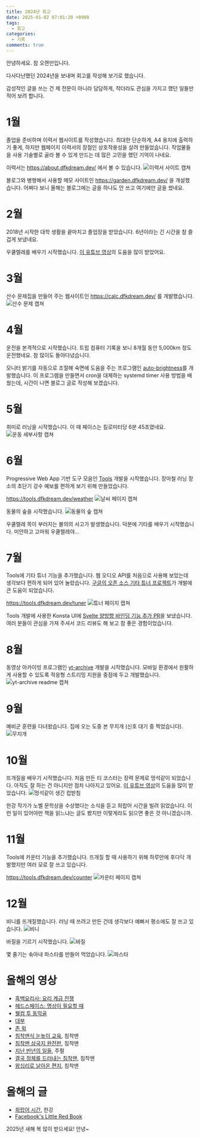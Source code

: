 ```yaml
---
title: 2024년 회고
date: 2025-01-02 07:01:20 +0900
tags:
  - 회고
categories:
  - 기록
comments: true
---
```

안녕하세요. 참 오랜만입니다.

다사다난했던 2024년을 보내며 회고를 작성해 보기로 했습니다.

감성적인 글을 쓰는 건 제 전문이 아니라 담담하게, 작더라도 관심을 가지고 했던 일들만 적어 보려 합니다.

# 1월
졸업을 준비하며 이력서 웹사이트를 작성했습니다. 최대한 단순하게, A4 용지에 출력하기 좋게, 하지만 웹페이지 이력서의 장점인 상호작용성을 살려 만들었습니다. 작업물들을 사용 기술별로 골라 볼 수 있게 만드는 데 많은 고민을 했던 기억이 나네요.

이력서는 https://about.dfkdream.dev/ 에서 볼 수 있습니다.
![이력서 사이트 캡쳐](Pasted%20image%2020250102074141.png)

블로그와 병행해서 사용할 메모 사이트인 https://garden.dfkdream.dev/ 을 개설했습니다. 어쩌다 보니 올해는 블로그에는 글을 하나도 안 쓰고 여기에만 글을 썼네요.

# 2월
2018년 시작한 대학 생활을 끝마치고 졸업장을 받았습니다. 6년이라는 긴 시간을 참 즐겁게 보냈네요.

우쿨렐레를 배우기 시작했습니다. [이 유튜브 영상](https://youtu.be/KqhV9n2y7u4?si=Ecx1TOX709sPIhAV)의 도움을 많이 받았어요.

# 3월
산수 문제집을 만들어 주는 웹사이트인 https://calc.dfkdream.dev/ 를 개발했습니다.
![산수 문제 캡쳐](Pasted%20image%2020250102091352.png)

# 4월
운전을 본격적으로 시작했습니다. 트립 컴퓨터 기록을 보니 8개월 동안 5,000km 정도 운전했네요. 참 많이도 돌아다녔습니다.

모니터 밝기를 자동으로 조절해 숙면에 도움을 주는 프로그램인 [auto-brightness](https://github.com/dfkdream/auto-brightness)를 개발했습니다. 이 프로그램을 만들면서 cron을 대체하는 systemd timer 사용 방법을 배웠는데, 시간이 나면 블로그 글로 작성해 보겠습니다.

# 5월
취미로 러닝을 시작했습니다. 이 때 페이스는 킬로미터당 6분 45초였네요.
![운동 세부사항 캡쳐](Pasted%20image%2020250102074937.png)

# 6월
Progressive Web App 기반 도구 모음인 [Tools](https://tools.dfkdream.dev/) 개발을 시작했습니다. 장마철 러닝 장소의 초단기 강수 예보를 편하게 보기 위해 만들었습니다.

https://tools.dfkdream.dev/weather
![날씨 페이지 캡쳐](Pasted%20image%2020250102093906.png)

동물의 숲을 시작했습니다.
![동물의 숲 캡쳐](Pasted%20image%2020250102085955.png)

우쿨렐레 목이 부러지는 불의의 사고가 발생했습니다. 덕분에 기타를 배우기 시작했습니다. 미안하고 고마워 우쿨렐레야...

# 7월
Tools에 기타 튜너 기능을 추가했습니다. 웹 오디오 API를 처음으로 사용해 보았는데 생각보다 편하게 되어 있어 놀랐습니다. [구글의 오픈 소스 기타 튜너 프로젝트](https://github.com/googlearchive/guitar-tuner)가 개발에 큰 도움이 되었습니다.

https://tools.dfkdream.dev/tuner
![튜너 페이지 캡쳐](Pasted%20image%2020250102093928.png)

Tools 개발에 사용한 Konsta UI에 [Svelte 양방향 바인딩 기능 추가 PR](https://github.com/konstaui/konsta/pull/213)을 보냈습니다. 여러 분들이 관심을 가져 주셔서 코드 리뷰도 해 보고 참 좋은 경험이었습니다.

# 8월
동영상 아카이빙 프로그램인 [yt-archive](https://github.com/dfkdream/yt-archive) 개발을 시작했습니다. 모바일 환경에서 원활하게 사용할 수 있도록 적응형 스트리밍 지원을 중점에 두고 개발했습니다.
![yt-archive readme 캡쳐](Pasted%20image%2020250102093402.png)

# 9월
예비군 훈련을 다녀왔습니다. 집에 오는 도중 본 무지개 (신호 대기 중 찍었습니다).
![무지개](Pasted%20image%2020250102094931.png)

# 10월
뜨개질을 배우기 시작했습니다. 처음 만든 티 코스터는 장력 문제로 멍석같이 되었습니다. 아직도 잘 하는 건 아니지만 점차 나아지고 있어요. [이 유튜브 영상](https://youtu.be/8OTBwTJWp6E?si=plq_C2h5jKa0rSi0)의 도움을 많이 받았습니다.
![멍석같이 생긴 컵받침](Pasted%20image%2020250102084950.png)

한강 작가가 노벨 문학상을 수상했다는 소식을 듣고 희랍어 시간을 빌려 읽었습니다. 이런 일이 있어야만 책을 읽느냐는 글도 봤지만 이렇게라도 읽으면 좋은 것 아니겠습니까.

# 11월
Tools에 카운터 기능을 추가했습니다. 뜨개질 할 때 사용하기 위해 하루만에 후다닥 개발했지만 여러 모로 잘 쓰고 있습니다.

https://tools.dfkdream.dev/counter
![카운터 페이지 캡쳐](Pasted%20image%2020250102093949.png)

# 12월
비니를 뜨개질했습니다. 러닝 때 쓰려고 만든 건데 생각보다 예뻐서 평소에도 잘 쓰고 있습니다.
![비니](Pasted%20image%2020250102090424.png)

바질을 기르기 시작했습니다.
![바질](Pasted%20image%2020250102094320.png)

몇 줄기는 솎아내 파스타를 만들어 먹었습니다.
![파스타](Pasted%20image%2020250102094541.png)

# 올해의 영상
* [흑백요리사: 요리 계급 전쟁](https://www.netflix.com/title/81728365)
* [헤드스페이스: 명상이 필요할 때](https://www.netflix.com/title/81280926)
* [웰컴 투 동막골](https://www.netflix.com/title/70205148)
* [대부](https://www.netflix.com/title/60011152)
* [존 윅](https://www.netflix.com/title/80013762)
* [침착맨식 눈높이 교육](https://youtu.be/4KUbglew3Iw), 침착맨
* [침착맨 삼국지 완전판](https://youtu.be/hnanNlDbsE4), 침착맨
* [지난 반년의 일들](https://youtu.be/4tKS8RsN2UI), 주펄
* [결국 정체를 드러내는 침착맨](https://youtu.be/ytdAEOSxdq0), 침착맨
* [왕십리로 날아온 편지](https://www.youtube.com/playlist?list=PLif_jr7pPZABBXhTIN2jY1WLAuzqhabCb), 침착맨

# 올해의 글
* [희랍어 시간](https://www.aladin.co.kr/shop/wproduct.aspx?ItemId=13849130), 한강
* [Facebook's Little Red Book](https://www.map.cv/blog/redbook)

2025년 새해 복 많이 받으세요! 안녕~